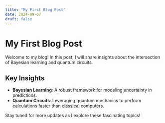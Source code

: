 ```yaml
---
title: "My First Blog Post"
date: 2024-09-07
draft: false
---
```


# My First Blog Post

Welcome to my blog! In this post, I will share insights about the intersection of Bayesian learning and quantum circuits.

## Key Insights

- **Bayesian Learning**: A robust framework for modeling uncertainty in predictions.
- **Quantum Circuits**: Leveraging quantum mechanics to perform calculations faster than classical computers.

Stay tuned for more updates as I explore these fascinating topics!
